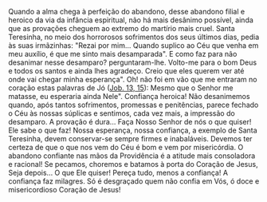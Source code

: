 Quando a alma chega à perfeição do abandono, desse abandono filial e heroico da via da infância espiritual, não há mais desânimo possível, ainda que as provações cheguem ao extremo do martírio mais cruel. Santa Teresinha, no meio dos horrorosos sofrimentos dos seus últimos dias, pedia às suas irmãzinhas: "Rezai por mim\... Quando suplico ao Céu que venha em meu auxílio, é que me sinto mais desamparada". E como faz para não desanimar nesse desamparo? perguntaram-lhe. Volto-me para o bom Deus e todos os santos e ainda lhes agradeço. Creio que eles querem ver até onde vai chegar minha esperança". Oh! não foi em vão que me entraram no coração estas palavras de Jó ([Job. 13, 15](https://vulgata.online/bible/Job.13?ed=MS&vfn=MS.Job.13.15:vs)): Mesmo que o Senhor me matasse, eu esperaria ainda Nele". Confiança heroica! Não desanimemos quando, após tantos sofrimentos, promessas e penitências, parece fechado o Céu às nossas súplicas e sentimos, cada vez mais, a impressão do desamparo. A provação é dura\... Faça Nosso Senhor de nós o que quiser! Ele sabe o que faz! Nossa esperança, nossa confiança, a exemplo de Santa Teresinha, devem conservar-se sempre firmes e inabaláveis. Devemos ter certeza de que o que nos vem do Céu é bom e vem por misericórdia. O abandono confiante nas mãos da Providência é a atitude mais consoladora e racional! Se pecamos, choremos e batamos à porta do Coração de Jesus, Seja depois\... O que Ele quiser! Pereça tudo, menos a confiança! A confiança faz milagres. Só é desgraçado quem não confia em Vós, ó doce e misericordioso Coração de Jesus!